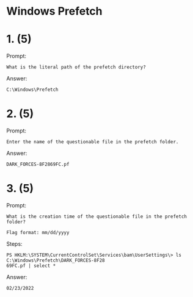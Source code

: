# Windows Prefetch

# 1. (5)
Prompt:
```
What is the literal path of the prefetch directory?
```

Answer:
```
C:\Windows\Prefetch
```

# 2. (5)
Prompt:
```
Enter the name of the questionable file in the prefetch folder.
```

Answer:
```
DARK_FORCES-8F2869FC.pf
```

# 3. (5)
Prompt:
```
What is the creation time of the questionable file in the prefetch folder?

Flag format: mm/dd/yyyy
```

Steps:
```
PS HKLM:\SYSTEM\CurrentControlSet\Services\bam\UserSettings\> ls C:\Windows\Prefetch\DARK_FORCES-8F28
69FC.pf | select *
```

Answer:
```
02/23/2022
```
